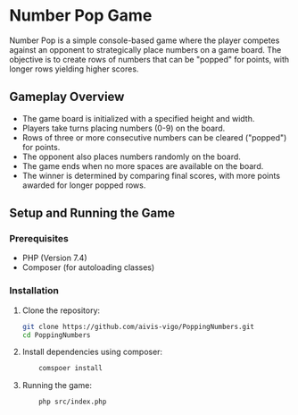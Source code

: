 # Number Pop Game

Number Pop is a simple console-based game where the player competes against an opponent to strategically place numbers on a game board. The objective is to create rows of numbers that can be "popped" for points, with longer rows yielding higher scores.

## Gameplay Overview

- The game board is initialized with a specified height and width.
- Players take turns placing numbers (0-9) on the board.
- Rows of three or more consecutive numbers can be cleared ("popped") for points.
- The opponent also places numbers randomly on the board.
- The game ends when no more spaces are available on the board.
- The winner is determined by comparing final scores, with more points awarded for longer popped rows.


## Setup and Running the Game

### Prerequisites

- PHP (Version 7.4)
- Composer (for autoloading classes)

### Installation

1. Clone the repository:

   ```bash
   git clone https://github.com/aivis-vigo/PoppingNumbers.git
   cd PoppingNumbers

2. Install dependencies using composer:
    
    ```bash
        comspoer install
    ```

3. Running the game:
    ```bash
        php src/index.php
    ```